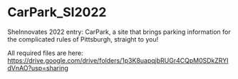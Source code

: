 # CarPark_SI2022
SheInnovates 2022 entry: CarPark, a site that brings parking information for the complicated rules of Pittsburgh, straight to you!

All required files are here: https://drive.google.com/drive/folders/1p3K8uapqjbRUGr4CQpM0SDkZRYIdVnAO?usp=sharing
